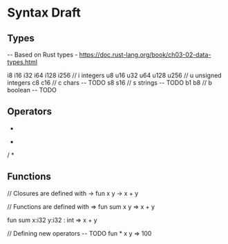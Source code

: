 # Syntax Draft

## Types

-- Based on Rust types - https://doc.rust-lang.org/book/ch03-02-data-types.html

i8 i16 i32 i64 i128 i256 // i integers
u8 u16 u32 u64 u128 u256 // u unsigned integers
c8 c16 // c chars -- TODO
s8 s16 // s strings -- TODO
b1 b8  // b boolean -- TODO

## Operators

+
-
/
*

## Functions

// Closures are defined with -> 
fun x y -> x + y

// Functions are defined with =>
fun sum x y =>
    x + y

fun sum x:i32 y:i32 : int =>
    x + y
   
// Defining new operators -- TODO
fun * x y =>
    100


